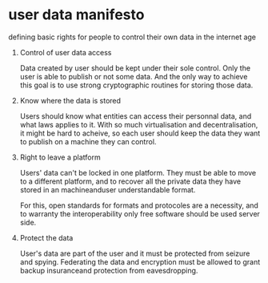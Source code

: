 # user data manifesto

defining basic rights for people to control their own data in the
internet age

1. Control of user data access

	Data created by user should be kept under their sole control. Only
	the user is able to publish or not some data. And the only way to
	achieve this goal is to use strong cryptographic routines for
	storing those data.

2. Know where the data is stored

	Users should know what entities can access their personnal data,
	and what laws applies to it. With so much virtualisation and
	decentralisation, it might be hard to acheive, so each user should
	keep the data they want to publish on a machine they can control.

3. Right to leave a platform

	Users' data can't be locked in one platform. They must be able to
	move to a different platform, and to recover all the private data
	they have stored in an machineanduser understandable format.

    For this, open standards for formats and protocoles are
    a necessity, and to warranty the interoperability only free
	software should be used server side.

4. Protect the data 

	User's data are part of the user and it must be protected from
	seizure and spying. Federating the data and encryption must be
	allowed to grant backup insuranceand protection from
	eavesdropping.
